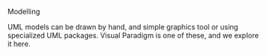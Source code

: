 Modelling

UML models can be drawn by hand, and simple graphics tool or using specialized UML packages. Visual Paradigm is one of these, and we explore it here.